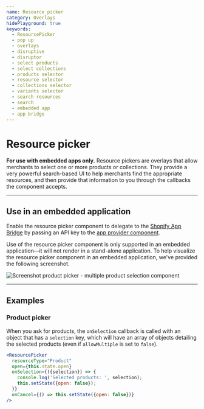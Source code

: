 ```yaml
---
name: Resource picker
category: Overlays
hidePlayground: true
keywords:
  - ResourcePicker
  - pop up
  - overlays
  - disruptive
  - disruptor
  - select products
  - select collections
  - products selector
  - resource selector
  - collections selector
  - variants selector
  - search resources
  - search
  - embedded app
  - app bridge
---
```


# Resource picker

**For use with embedded apps only.** Resource pickers are overlays that allow merchants to select one or more products or collections. They provide a very powerful search-based UI to help merchants find the appropriate resources, and then provide that information to you through the callbacks the component accepts.

---

## Use in an embedded application

Enable the resource picker component to delegate to the [Shopify App Bridge](https://help.shopify.com/en/api/embedded-apps/app-bridge) by passing an API key to the [app provider component](https://polaris.shopify.com/components/structure/app-provider#section-initializing-the-shopify-app-bridge).

Use of the resource picker component is only supported in an embedded application—it will not render in a stand-alone application. To help visualize the resource picker component in an embedded application, we've provided the following screenshot.

![Screenshot product picker - multiple product selection component](embedded/resource-picker/product-picker-multiple.jpg)

---

## Examples

### Product picker

When you ask for products, the `onSelection` callback is called with an object that has a `selection` key, which will have an array of objects detailing the selected products (even if `allowMultiple` is set to `false`).

```jsx
<ResourcePicker
  resourceType="Product"
  open={this.state.open}
  onSelection={({selection}) => {
    console.log('Selected products: ', selection);
    this.setState({open: false});
  }}
  onCancel={() => this.setState({open: false})}
/>
```
